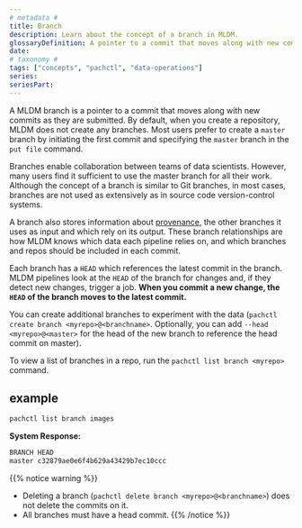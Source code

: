 ```yaml
---
# metadata # 
title: Branch
description: Learn about the concept of a branch in MLDM. 
glossaryDefinition: A pointer to a commit that moves along with new commits as they are submitted.
date: 
# taxonomy #
tags: ["concepts", "pachctl", "data-operations"]
series:
seriesPart:
--- 
```


A MLDM branch is a pointer to a commit that
moves along with new commits as they are submitted. By default,
when you create a repository, MLDM does not create any branches.
Most users prefer to create a `master` branch by initiating the first
commit and specifying the `master` branch in the `put file` command.

Branches enable collaboration between teams of data scientists.
However, many users find it sufficient to
use the master branch for all their work. Although the concept of a
branch is similar to Git branches, in most cases, branches are not
used as extensively as in source code version-control systems.

A branch also stores information about [provenance](../provenance), the other
branches it uses as input and which rely on its output. These branch relationships
are how MLDM knows which data each pipeline relies on, and which branches and
repos should be included in each commit.

Each branch has a `HEAD` which references the latest commit in the
branch. MLDM pipelines look at the `HEAD` of the branch
for changes and, if they detect new changes, trigger a job. **When you
commit a new change, the `HEAD` of the branch moves to the latest commit.**

You can create additional branches to experiment with the data (`pachctl create branch <myrepo>@<branchname>`. Optionally, you can add `--head  <myrepo>@<master>` for the head of the new branch to reference the head commit on master).

To view a list of branches in a repo, run the `pachctl list branch <myrepo>` command.

##  example
```s
pachctl list branch images
```

**System Response:**

```s
BRANCH HEAD
master c32879ae0e6f4b629a43429b7ec10ccc
```

{{% notice warning %}}
- Deleting a branch (`pachctl delete branch <myrepo>@<branchname>`) does not delete the commits on it.
- All branches must have a head commit. 
{{% /notice %}}